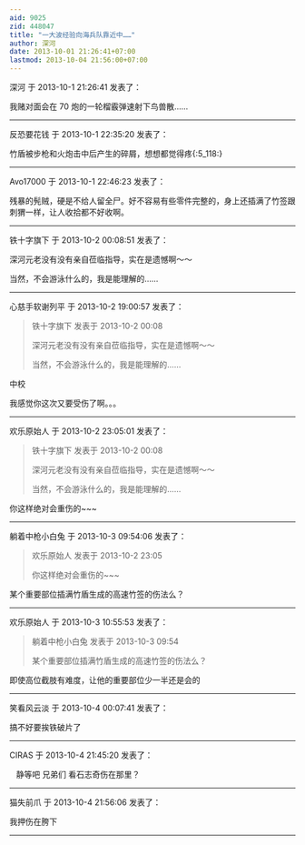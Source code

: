 ```yaml
---
aid: 9025
zid: 448047
title: "一大波经验向海兵队靠近中……"
author: 深河
date: 2013-10-01 21:26:41+07:00
lastmod: 2013-10-04 21:56:00+07:00
---
```


深河 于 2013-10-1 21:26:41 发表了：

我赌对面会在 70 炮的一轮榴霰弹速射下鸟兽散……

---

反恐要花钱 于 2013-10-1 22:35:20 发表了：

竹盾被步枪和火炮击中后产生的碎屑，想想都觉得疼{:5_118:}

---

Avo17000 于 2013-10-1 22:46:23 发表了：

残暴的髡贼，硬是不给人留全尸。好不容易有些零件完整的，身上还插满了竹签跟刺猬一样，让人收拾都不好收啊。

---

铁十字旗下 于 2013-10-2 00:08:51 发表了：

深河元老没有没有亲自莅临指导，实在是遗憾啊～～

当然，不会游泳什么的，我是能理解的……

---

心慈手软谢列平 于 2013-10-2 19:00:57 发表了：

> 铁十字旗下 发表于 2013-10-2 00:08
>
> 深河元老没有没有亲自莅临指导，实在是遗憾啊～～
>
> 当然，不会游泳什么的，我是能理解的……

中校

我感觉你这次又要受伤了啊。。。

---

欢乐原始人 于 2013-10-2 23:05:01 发表了：

> 铁十字旗下 发表于 2013-10-2 00:08
>
> 深河元老没有没有亲自莅临指导，实在是遗憾啊～～
>
> 当然，不会游泳什么的，我是能理解的……

你这样绝对会重伤的~~~

---

躺着中枪小白兔 于 2013-10-3 09:54:06 发表了：

> 欢乐原始人 发表于 2013-10-2 23:05
>
> 你这样绝对会重伤的~~~

某个重要部位插满竹盾生成的高速竹签的伤法么？

---

欢乐原始人 于 2013-10-3 10:55:53 发表了：

> 躺着中枪小白兔 发表于 2013-10-3 09:54
>
> 某个重要部位插满竹盾生成的高速竹签的伤法么？

即使高位截肢有难度，让他的重要部位少一半还是会的

---

笑看风云淡 于 2013-10-4 00:07:41 发表了：

搞不好要挨铁破片了

---

CIRAS 于 2013-10-4 21:45:20 发表了：

&nbsp; &nbsp;静等吧 兄弟们 看石志奇伤在那里？

---

猫失前爪 于 2013-10-4 21:56:06 发表了：

我押伤在胯下

---
